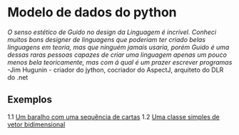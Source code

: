 # Modelo de dados do python

*O senso estético de Guido no design da Linguagem é incrível. Conheci muitos bons
designer de linguagens que poderiam ter criado belas linguagens em teoria, mas que
ninguém jamais usaria, porém Guido é uma dessas raras pessoas capazes de criar uma linguagem apenas um pouco menos bela teoricamente, mas com á qual é um prazer escrever programas*
-Jim Hugunin - criador do jython, cocriador do AspectJ, arquiteto do DLR do .net

## Exemplos

1.1 [Um baralho com uma sequência de cartas](1-1-exemplo.py)
1.2 [Uma classe simples de vetor bidimensional](1-2-exemplo.py)
